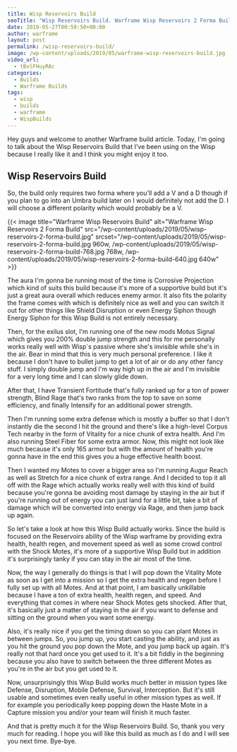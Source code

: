 ```yaml
---
title: Wisp Reservoirs Build
seoTitle: "Wisp Reservoirs Build. Warframe Wisp Reservoirs 2 Forma Build"
date: 2019-05-27T00:59:50+00:00
author: warframe
layout: post
permalink: /wisp-reservoirs-build/
image: /wp-content/uploads/2019/05/warframe-wisp-reservoirs-build.jpg
video_url:
  - tBvlFHuyRAc
categories:
  - Builds
  - Warframe Builds
tags:
  - wisp
  - builds
  - warframe
  - WispBuilds
---
```

Hey guys and welcome to another Warframe build article. Today, I'm going to talk about the Wisp Reservoirs Build that I've been using on the Wisp because I really like it and I think you might enjoy it too. <!--more-->

## Wisp Reservoirs Build
So, the build only requires two forma where you'll add a V and a D though if you plan to go into an Umbra build later on I would definitely not add the D. I will choose a different polarity which would probably be a V. 

{{< image title=\"Warframe Wisp Reservoirs Build\" alt=\"Warframe Wisp Reservoirs 2 Forma Build\" src=\"/wp-content/uploads/2019/05/wisp-reservoirs-2-forma-build.jpg\" srcset=\"/wp-content/uploads/2019/05/wisp-reservoirs-2-forma-build.jpg 960w, /wp-content/uploads/2019/05/wisp-reservoirs-2-forma-build-768.jpg 768w, /wp-content/uploads/2019/05/wisp-reservoirs-2-forma-build-640.jpg 640w\" >}}

The aura I'm gonna be running most of the time is Corrosive Projection which kind of suits this build because it's more of a supportive build but it's just a great aura overall which reduces enemy armor. It also fits the polarity the frame comes with which is definitely nice as well and you can switch it out for other things like Shield Disruption or even Energy Siphon though Energy Siphon for this Wisp Build is not entirely necessary. 

Then, for the exilus slot, I'm running one of the new mods Motus Signal which gives you 200% double jump strength and this for me personally works really well with Wisp`s passive where she's invisible while she's in the air. Bear in mind that this is very much personal preference. I like it because I don't have to bullet jump to get a lot of air or do any other fancy stuff. I simply double jump and I'm way high up in the air and I'm invisible for a very long time and I can slowly glide down. 

After that, I have Transient Fortitude that's fully ranked up for a ton of power strength, Blind Rage that's two ranks from the top to save on some efficiency, and finally Intensify for an additional power strength. 

Then I'm running some extra defense which is mostly a buffer so that I don't instantly die the second I hit the ground and there's like a high-level Corpus Tech nearby in the form of Vitality for a nice chunk of extra health. And I'm also running Steel Fiber for some extra armor. Now, this might not look like much because it's only 165 armor but with the amount of health you're gonna have in the end this gives you a huge effective health boost. 

Then I wanted my Motes to cover a bigger area so I'm running Augur Reach as well as Stretch for a nice chunk of extra range. And I decided to top it all off with the Rage which actually works really well with this kind of build because you're gonna be avoiding most damage by staying in the air but if you're running out of energy you can just land for a little bit, take a bit of damage which will be converted into energy via Rage, and then jump back up again. 

So let's take a look at how this Wisp Build actually works. Since the build is focused on the Reservoirs ability of the Wisp warframe by providing extra health, health regen, and movement speed as well as some crowd control with the Shock Motes, it's more of a supportive Wisp Build but in addition it's surprisingly tanky if you can stay in the air most of the time. 

Now, the way I generally do things is that I will pop down the Vitality Mote as soon as I get into a mission so I get the extra health and regen before I fully set up with all Motes. And at that point, I am basically unkillable because I have a ton of extra health, health regen, and speed. And everything that comes in where near Shock Motes gets shocked. After that, it's basically just a matter of staying in the air if you want to defense and sitting on the ground when you want some energy. 

Also, it's really nice if you get the timing down so you can plant Motes in between jumps. So, you jump up, you start casting the ability, and just as you hit the ground you pop down the Mote, and you jump back up again. It's really not that hard once you get used to it. It's a bit fiddly in the beginning because you also have to switch between the three different Motes as you're in the air but you get used to it. 

Now, unsurprisingly this Wisp Build works much better in mission types like Defense, Disruption, Mobile Defense, Survival, Interception. But it's still usable and sometimes even really useful in other mission types as well. If for example you periodically keep popping down the Haste Mote in a Capture mission you and/or your team will finish it much faster.

And that is pretty much it for the Wisp Reservoirs Build. So, thank you very much for reading. I hope you will like this build as much as I do and I will see you next time. Bye-bye.